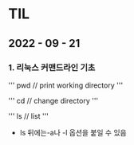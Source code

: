 # TIL

## 2022 - 09 - 21

### 1. 리눅스 커맨드라인 기초
'''
pwd // print working directory
'''

'''
cd  // change directory
'''

'''
ls // list
'''

- ls 뒤에는-a나 -l 옵션을 붙일 수 있음
